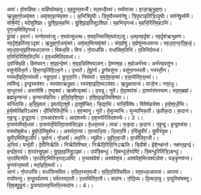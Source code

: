 

  
आवः॑। वो॒वाहि॑ष्ठः। वाहि॑ष्ठोवहतु। व॒ह॒तु॒स्त॒वध्यै॑। स्त॒वध्यै॒रथः॑। रथो॑वाजाः। वा॒जा॒ऋ॒भु॒क्ष॒णः॒। ऋ॒भु॒क्ष॒णो॒अमृ॑क्तः। अमृ॑क्त॒इत्य॑मृक्तः।। अ॒भित्रि॑पृ॒ष्ठैः। त्रि॒पृ॒ष्ठैस्सव॑नेषु। त्रि॒पृ॒ष्टाइति॑त्रि॒ऽपृ॒ष्ठैः। सव॑नेषु॒सोमैः॑। सोमै॒र्मदे॑। मदे॑सुशिप्राः। सु॒शि॒प्रा॒म॒हभिः॑। सु॒शि॒प्रा॒इति॑सुऽशिप्राः। म॒हभिः॑पृणध्वं। म॒हभि॒रिति॑म॒हऽभिः॑। पृ॒ण॒ध्व॒मिति॑पृणध्वं।।  
यू॒यंह॑। ह॒रत्नं॑। रत्नं॑म॒घव॑त्सु। म॒घव॑त्सुधत्थ। म॒घव॒त्स्विति॑म॒घव॑त्ऽसु। ध॒त्थ॒स्व॒र्दृशः॑। स्व॒र्दृश॑ऋभुक्षणः। स्व॒र्दृश॒इति॑स्वः॒ऽदृशः॑। ऋ॒भु॒क्ष॒णो॒अमृ॑क्तं। अमृ॑क्त॒मित्यमृ॑क्तं।। संय॒ज्ञेषु॑। य॒ज्ञेषु॑स्वधावन्तः। स्व॒धा॒व॒न्तः॒पि॒ब॒ध्वं॒। स्व॒धा॒व॒न्त॒इति॑स्वधाऽवन्तः। पिब॑ध्वं॒वि। विनः॑। नो॒राधां॑सि। राधां॑सिम॒तिभिः॑। म॒तिभि॑र्दयध्वं। म॒तिभि॒रिति॑म॒तिऽभिः॑। द॒य॒ध्वमिति॑दयध्वं।।  
उ॒वोचि॑थ॒हि। हिम॑घवन्। म॒घ॒व॒न्दे॒ष्णं। म॒घ॒व॒न्निति॑मघऽवन्। दे॒ष्णम्म॒हः। म॒होअर्भ॑स्य। अर्भ॑स्य॒वसु॑नः। वसु॑नोविभा॒गे। वि॒भा॒गइति॑वि॒ऽभा॒गे।। उ॒भाते॑। ते॒पू॒र्णा। पू॒र्णवसु॑ना। वसु॑ना॒गभ॑स्ती। गभ॑स्ती॒न। गभ॑स्ती॒इति॒गभ॑स्ती। नसू॒नृता॑। सू॒नृता॒नि। निय॑मते। य॒म॒ते॒व॒स॒व्या॑। व॒स॒व्येति॑व॒स॒व्या॑।।  
त्वमि॑न्द्र। इ॒न्द्र॒स्वय॑शाः। स्वय॑शाऋभु॒क्षाः। स्वय॑शा॒इति॒स्वऽय॑शाः। ऋ॒भु॒क्षावाजः॑। वाजो॒न। नसा॒धुः। सा॒धुरस्तं॑। अस्त॑मेषि। ए॒ष्यृक्वा॑। ऋक्वेत्यृक्वा॑।। व॒यन्नु। नुते॑। ते॒दा॒श्वांसः॑। दा॒श्वांस॑स्स्याम। स्या॒म॒ब्रह्म॑। ब्रह्म॑कृ॒ण्वन्तः॑। कृ॒ण्वन्तो॑हरिवः। ह॒रि॒वो॒व॒शि॒ष्ठाः॒। व॒शि॒ष्ठा॒इति॑वशिष्ठाः।।  
सनि॑तासि। अ॒सि॒प्र॒वतः॑। प्र॒वतो॑दा॒शुषे॑। दा॒शुषे॑चित्। चि॒द्याभिः॑। याभि॒र्विवे॑षः। विवे॑षोहर्यश्व। ह॒र्य॒श्व॒धी॒भिः। ह॒र्य॒श्वेति॑हरिऽअश्व। धी॒भिरिति॑धी॒भिः।। व॒व॒न्मानु। नुते॑। ते॒युज्या॑भिः। युज्या॑भिरू॒ती। ऊ॒तीक॒दा। क॒दानः॑। न॒इ॒न्द्र॒। इ॒न्द्र॒रा॒यः। रा॒यआद॑शस्येः। आद॑शस्येः। द॒श॒स्येरिति॑दशस्येः।। 3 ।।  
वा॒सय॑सीववे॒धसः॑। वा॒सय॑सी॒वेति॑वा॒सय॑सिऽइव। वे॒धस॒स्त्वं। त्वन्नः॑। नः॒क॒दा। क॒दानः॑। न॒इ॒न्द्र॒। इ॒न्द्र॒वच॑सः। वच॑सोबुबोध। बु॒बो॒धे॒ति॑बुबोध।। अस्तं॑ता॒त्या। ता॒त्याधि॒या। धि॒यार॒यिं। र॒यिंसु॒वीरं॑। सु॒वीरं॑पृ॒क्षः। सु॒वीर॒मिति॑सु॒ऽवीरं॑। पृ॒क्षोनः॑। नो॒अर्वा॑। अर्वा॒नि। न्यु॑हीत। उ॒ही॒त॒वा॒जी। वा॒जीति॑वा॒जी।।  
अ॒भियं। यन्दे॒वी। दे॒वीनिर्ऋ॑तिः। निर्ऋ॑तिश्चित्। निर्ऋ॑ति॒रिति॒निःऽऋ॑तिः। चि॒दीशे॑। ईशे॒नक्ष॑न्ते। नक्ष॑न्त॒इन्द्रं॑। इन्द्रं॑श॒रदः॑। श॒रद॑स्सु॒पृक्षः॑। सु॒पृक्ष॒इति॑सु॒ऽपृक्षः॑।। उप॑त्रि॒बन्धुः॑। त्रि॒बन्धु॑र्ज॒रद॑ष्टिं। त्रि॒बन्धु॒रिति॑त्रि॒ऽबन्धुः॑। ज॒रद॑ष्टिमेति। ज॒रद॑ष्टि॒मिति॑ज॒रत्ऽअ॑ष्टिं । ए॒त्यश्व॑वेशं। अश्व॑वेशं॒यं। अश्व॑वेश॒मित्यश्व॑ऽवेशं। यङ्कृ॒णव॑न्त। कृ॒णव॑न्त॒मर्ताः॑। मर्ता॒इति॒मर्ताः॑।।  
आनः॑। नो॒राधां॑सि। राधां॑सिसवितः। स॒वि॒त॒स्स्त॒वध्यै॑। स॒वि॒त॒रिति॑सवितः। स्त॒वध्या॒आरायः॑। आरायः॑। रायो॑यन्तु। य॒न्तु॒पर्व॑तस्य। पर्व॑तस्यरा॒तौ। रा॒ताविति॑रा॒तौ।। सदा॑नः। नो॒दि॒व्यः। दि॒व्यःपा॒युः। पा॒युस्सि॑षक्तु। सि॒ष॒क्तु॒यू॒यं। यू॒यम्पा॑तस्व॒स्तिभि॒स्सदा॑नः।। 4।।  

